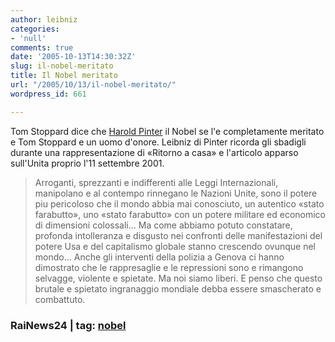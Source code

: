 ```yaml
---
author: leibniz
categories:
- 'null'
comments: true
date: '2005-10-13T14:30:32Z'
slug: il-nobel-meritato
title: Il Nobel meritato
url: "/2005/10/13/il-nobel-meritato/"
wordpress_id: 661

---
```

Tom Stoppard dice che [Harold Pinter](https://www.rainews24.it/Notizia.asp?NewsID=57267) il Nobel se l'e completamente meritato e Tom Stoppard e un uomo d'onore. Leibniz di Pinter ricorda gli sbadigli durante una rappresentazione di «Ritorno a casa» e l'articolo apparso sull'Unita proprio l'11 settembre 2001. 

> Arroganti, sprezzanti e indifferenti alle Leggi Internazionali, manipolano e al contempo rinnegano le Nazioni Unite, sono il potere piu pericoloso che il mondo abbia mai conosciuto, un autentico «stato farabutto», uno «stato farabutto» con un potere militare ed economico di dimensioni colossali... Ma come abbiamo potuto constatare, profonda intolleranza e disgusto nei confronti delle manifestazioni del potere Usa e del capitalismo globale stanno crescendo ovunque nel mondo... Anche gli interventi della polizia a Genova ci hanno dimostrato che le rappresaglie e le repressioni sono e rimangono selvagge, violente e spietate. Ma noi siamo liberi. E penso che questo brutale e spietato ingranaggio mondiale debba essere smascherato e combattuto.

### RaiNews24 | tag: [nobel](https://www.technorati.com/tags/nobel)
